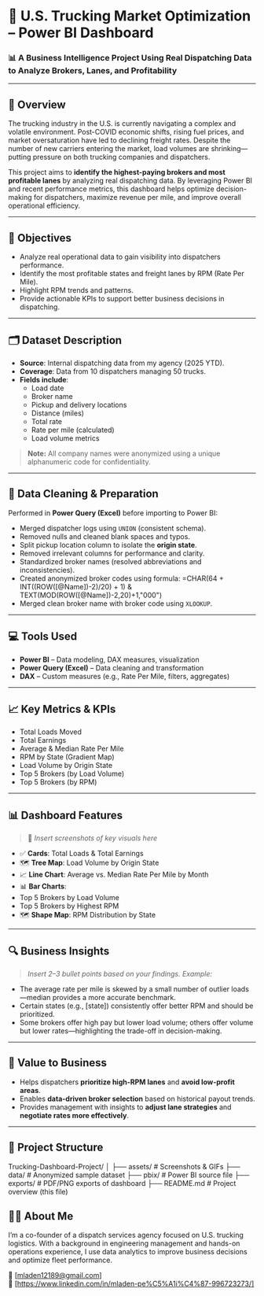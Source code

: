 # 🚚 U.S. Trucking Market Optimization – Power BI Dashboard

### 📊 A Business Intelligence Project Using Real Dispatching Data to Analyze Brokers, Lanes, and Profitability

---

## 🧭 Overview

The trucking industry in the U.S. is currently navigating a complex and volatile environment. Post-COVID economic shifts, rising fuel prices, and market oversaturation have led to declining freight rates. Despite the number of new carriers entering the market, load volumes are shrinking—putting pressure on both trucking companies and dispatchers.

This project aims to **identify the highest-paying brokers and most profitable lanes** by analyzing real dispatching data. By leveraging Power BI and recent performance metrics, this dashboard helps optimize decision-making for dispatchers, maximize revenue per mile, and improve overall operational efficiency.

---

## 🎯 Objectives

- Analyze real operational data to gain visibility into dispatchers performance.
- Identify the most profitable states and freight lanes by RPM (Rate Per Mile).
- Highlight RPM trends and patterns.
- Provide actionable KPIs to support better business decisions in dispatching.

---

## 🗂️ Dataset Description

- **Source**: Internal dispatching data from my agency (2025 YTD).
- **Coverage**: Data from 10 dispatchers managing 50 trucks.
- **Fields include**:  
  - Load date  
  - Broker name  
  - Pickup and delivery locations  
  - Distance (miles)  
  - Total rate  
  - Rate per mile (calculated)  
  - Load volume metrics  

> **Note:** All company names were anonymized using a unique alphanumeric code for confidentiality.

---

## 🧹 Data Cleaning & Preparation

Performed in **Power Query (Excel)** before importing to Power BI:

- Merged dispatcher logs using `UNION` (consistent schema).
- Removed nulls and cleaned blank spaces and typos.
- Split pickup location column to isolate the **origin state**.
- Removed irrelevant columns for performance and clarity.
- Standardized broker names (resolved abbreviations and inconsistencies).
- Created anonymized broker codes using formula:
	=CHAR(64 + INT((ROW([@Name])-2)/20) + 1) & TEXT(MOD(ROW([@Name])-2,20)+1,"000")
- Merged clean broker name with broker code using `XLOOKUP`.

---

## 💻 Tools Used

- **Power BI** – Data modeling, DAX measures, visualization
- **Power Query (Excel)** – Data cleaning and transformation
- **DAX** – Custom measures (e.g., Rate Per Mile, filters, aggregates)

---

## 📈 Key Metrics & KPIs

- Total Loads Moved
- Total Earnings
- Average & Median Rate Per Mile
- RPM by State (Gradient Map)
- Load Volume by Origin State
- Top 5 Brokers (by Load Volume)
- Top 5 Brokers (by RPM)

---

## 📊 Dashboard Features

> 📸 *Insert screenshots of key visuals here*

- ✅ **Cards**: Total Loads & Total Earnings
- 🗺️ **Tree Map**: Load Volume by Origin State
- 📈 **Line Chart**: Average vs. Median Rate Per Mile by Month
- 📊 **Bar Charts**:
- Top 5 Brokers by Load Volume
- Top 5 Brokers by Highest RPM
- 🗺️ **Shape Map**: RPM Distribution by State

---

## 🔍 Business Insights

> *Insert 2–3 bullet points based on your findings. Example:*

- The average rate per mile is skewed by a small number of outlier loads—median provides a more accurate benchmark.
- Certain states (e.g., [state]) consistently offer better RPM and should be prioritized.
- Some brokers offer high pay but lower load volume; others offer volume but lower rates—highlighting the trade-off in decision-making.

---

## 🧠 Value to Business

- Helps dispatchers **prioritize high-RPM lanes** and **avoid low-profit areas**.
- Enables **data-driven broker selection** based on historical payout trends.
- Provides management with insights to **adjust lane strategies** and **negotiate rates more effectively**.

---

## 📂 Project Structure
Trucking-Dashboard-Project/
│
├── assets/ # Screenshots & GIFs
├── data/ # Anonymized sample dataset
├── pbix/ # Power BI source file
├── exports/ # PDF/PNG exports of dashboard
├── README.md # Project overview (this file)

## 👨‍💼 About Me

I’m a co-founder of a dispatch services agency focused on U.S. trucking logistics. With a background in engineering management and hands-on operations experience, I use data analytics to improve business decisions and optimize fleet performance.

📧 [mladen12189@gmail.com]  
🔗 [https://www.linkedin.com/in/mladen-pe%C5%A1i%C4%87-996723273/]
